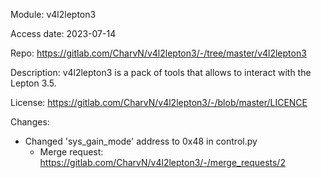 Module: v4l2lepton3

Access date: 2023-07-14

Repo: https://gitlab.com/CharvN/v4l2lepton3/-/tree/master/v4l2lepton3

Description: v4l2lepton3 is a pack of tools that allows to interact with the Lepton 3.5.

License: https://gitlab.com/CharvN/v4l2lepton3/-/blob/master/LICENCE

Changes:
- Changed 'sys_gain_mode' address to 0x48 in control.py
  - Merge request: https://gitlab.com/CharvN/v4l2lepton3/-/merge_requests/2
